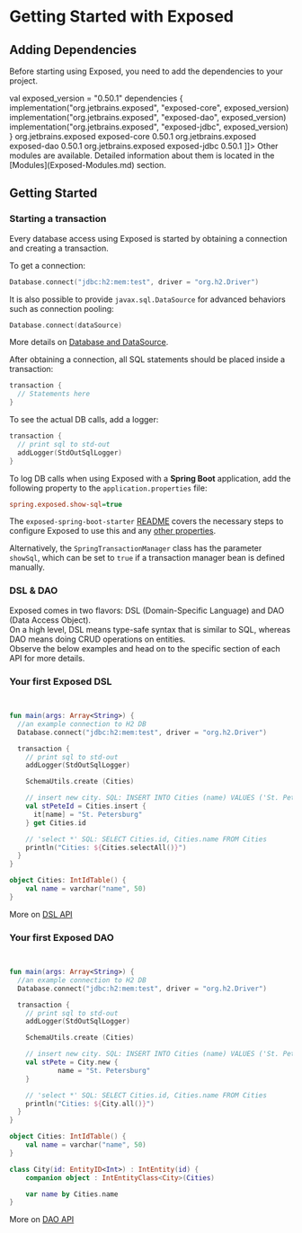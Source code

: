 # Getting Started with Exposed

## Adding Dependencies

Before starting using Exposed, you need to add the dependencies to your project.

<tabs>
<tab title="Gradle">
<code-block lang="kotlin">
val exposed_version = "0.50.1"
dependencies {
    implementation("org.jetbrains.exposed", "exposed-core", exposed_version)
    implementation("org.jetbrains.exposed", "exposed-dao", exposed_version)
    implementation("org.jetbrains.exposed", "exposed-jdbc", exposed_version)
}
</code-block>
</tab>
<tab title="Maven">
<code-block lang="xml">
<![CDATA[
<dependencies>
    <dependency>
      <groupId>org.jetbrains.exposed</groupId>
      <artifactId>exposed-core</artifactId>
      <version>0.50.1</version>
    </dependency>
    <dependency>
      <groupId>org.jetbrains.exposed</groupId>
      <artifactId>exposed-dao</artifactId>
      <version>0.50.1</version>
    </dependency>
    <dependency>
      <groupId>org.jetbrains.exposed</groupId>
      <artifactId>exposed-jdbc</artifactId>
      <version>0.50.1</version>
    </dependency>
</dependencies>
]]>
</code-block>
</tab>
</tabs>

<note> 
Other modules are available. Detailed information about them is located in the [Modules](Exposed-Modules.md) section.
</note>

## Getting Started

### Starting a transaction

Every database access using Exposed is started by obtaining a connection and creating a transaction.

To get a connection:

```kotlin
Database.connect("jdbc:h2:mem:test", driver = "org.h2.Driver")
```

It is also possible to provide `javax.sql.DataSource` for advanced behaviors such as connection pooling:

```kotlin
Database.connect(dataSource)
```

More details on [Database and DataSource](Database-and-DataSource.md).

After obtaining a connection, all SQL statements should be placed inside a transaction:

```kotlin
transaction {
  // Statements here
}
```

To see the actual DB calls, add a logger:

```kotlin
transaction {
  // print sql to std-out
  addLogger(StdOutSqlLogger)
}
```

To log DB calls when using Exposed with a **Spring Boot** application, add the following property to the `application.properties` file:
```ini
spring.exposed.show-sql=true
```

The `exposed-spring-boot-starter` [README](https://github.com/JetBrains/Exposed/tree/main/exposed-spring-boot-starter#configuring-exposed) covers the necessary steps to configure Exposed to use this and any [other properties](https://github.com/JetBrains/Exposed/tree/main/exposed-spring-boot-starter#automatic-schema-creation).

Alternatively, the `SpringTransactionManager` class has the parameter `showSql`, which can be set to `true` if a transaction manager bean is defined manually.

### DSL & DAO

Exposed comes in two flavors: DSL (Domain-Specific Language) and DAO (Data Access Object).  
On a high level, DSL means type-safe syntax that is similar to SQL, whereas DAO means doing CRUD operations on entities.  
Observe the below examples and head on to the specific section of each API for more details.

### Your first Exposed DSL

```kotlin


fun main(args: Array<String>) {
  //an example connection to H2 DB
  Database.connect("jdbc:h2:mem:test", driver = "org.h2.Driver")

  transaction {
    // print sql to std-out
    addLogger(StdOutSqlLogger)

    SchemaUtils.create (Cities)

    // insert new city. SQL: INSERT INTO Cities (name) VALUES ('St. Petersburg')
    val stPeteId = Cities.insert {
      it[name] = "St. Petersburg"
    } get Cities.id

    // 'select *' SQL: SELECT Cities.id, Cities.name FROM Cities
    println("Cities: ${Cities.selectAll()}")
  }
}

object Cities: IntIdTable() {
    val name = varchar("name", 50)
}

```

More on [DSL API](Deep-Dive-into-DSL.md)

### Your first Exposed DAO

```kotlin


fun main(args: Array<String>) {
  //an example connection to H2 DB
  Database.connect("jdbc:h2:mem:test", driver = "org.h2.Driver")

  transaction {
    // print sql to std-out
    addLogger(StdOutSqlLogger)

    SchemaUtils.create (Cities)

    // insert new city. SQL: INSERT INTO Cities (name) VALUES ('St. Petersburg')
    val stPete = City.new {
            name = "St. Petersburg"
    }

    // 'select *' SQL: SELECT Cities.id, Cities.name FROM Cities
    println("Cities: ${City.all()}")
  }
}

object Cities: IntIdTable() {
    val name = varchar("name", 50)
}

class City(id: EntityID<Int>) : IntEntity(id) {
    companion object : IntEntityClass<City>(Cities)

    var name by Cities.name
}
```

More on [DAO API](Deep-Dive-into-DAO.md)
